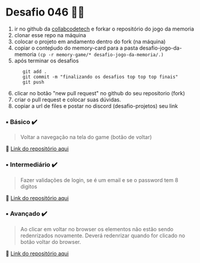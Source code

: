 # Desafio 046  🤔💡


1. ir no github da [collabcodetech](https://github.com/collabcodetech) e forkar o repositório do jogo da memoria
2. clonar esse repo na máquina
3. colocar o projeto em andamento dentro do fork (na máquina)
4. copiar o conteṕudo do memory-card para a pasta desafio-jogo-da-memoria
   ```(cp -r memory-game/* desafio-jogo-da-memoria/.)```
5. após terminar os desafios 
   ```
      git add .
      git commit -m "finalizando os desafios top top top finais"
      git push
    ``` 
6. clicar no botão "new pull request" no github do seu repositorio (fork)
7. criar o pull request e colocar suas dúvidas.
8. copiar a url de files e postar no discord (desafio-projetos) seu link


###  ▪️ Básico  ✔️

> Voltar a navegação na tela do game (botão de voltar)


🔗 [Link do repositório aqui]()



### ▪️ Intermediário ✔️ 

> Fazer validações de login, se é um email e se o password tem 8 digitos

🔗 [Link do repositório aqui]() 



### ▪️ Avançado ✔️

> Ao clicar em voltar no browser os elementos não estão sendo redenrizados novamente. Deverá redenrizar quando for clicado no  botão voltar do browser.
 
🔗 [Link do repositório aqui]()
